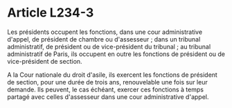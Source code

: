 # Article L234-3

Les présidents occupent les fonctions, dans une cour administrative d'appel, de président de chambre ou d'assesseur ; dans un tribunal administratif, de président ou de vice-président du tribunal ; au tribunal administratif de Paris, ils occupent en outre les fonctions de président ou de vice-président de section.

A la Cour nationale du droit d'asile, ils exercent les fonctions de président de section, pour une durée de trois ans, renouvelable une fois sur leur demande. Ils peuvent, le cas échéant, exercer ces fonctions à temps partagé avec celles d'assesseur dans une cour administrative d'appel.
